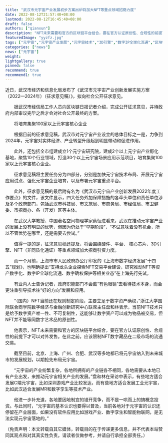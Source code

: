 ```yaml
---
title: "武汉市元宇宙产业发展初步方案出炉将加大NFT等重点领域招商力度"
date: 2022-08-12T21:57:40+08:00
lastmod: 2022-08-12T16:45:40+08:00
draft: false
authors: ["qianxun"]
description: "NFT未来需要和官方的区块链平台结合，要在官方认证原创性、合规性的前提下才可以对外发售。在此之前，应该限制NFT数字藏品在二级市场的流通交易。"
featuredImage: "yyzfz.jpg"
tags: ["元宇宙","元宇宙产业发展","元宇宙技术","3D引擎","数字IP全球化流通","区块链","NFT"]
categories: ["news"]
news: ["元宇宙"]
weight: 
lightgallery: true
pinned: false
recommend: true
recommend1: true
---
```


​        近日，武汉市经济和信息化局发布了《武汉市元宇宙产业创新发展实施方案（2022—2024年）（征求意见稿）》，拟向社会公开征求意见。

　　据武汉市经信局工作人员向区块链日报记者介绍，完成公开征求意见，并待政府内部审议完毕之后才会对社会公开最终的方案。

　　将培育集聚100家以上元宇宙核心企业

　　根据目前的征求意见稿，武汉市对元宇宙产业设立的总体目标之一是，力争到2024年，元宇宙对实体经济、产业转型升级起到明显带动和促进作用。

　　此外，还包括全市组建成立1个元宇宙研究院，建成2个以上元宇宙产业孵化基地，聚焦10个行业领域，打造30个以上元宇宙场景应用示范项目，培育集聚100家以上元宇宙核心企业。

　　征求意见稿将主要任务分为四部分，分别是加快元宇宙技术布局、开展元宇宙应用试点、强化元宇宙企业培育，以及布署元宇宙重点平台。

　　此外，征求意见稿的最后附有名为《武汉市元宇宙产业创新发展2022年度工作要点》的文件，该文件显示，四大任务外加保障措施的各牵头单位和责任单位涉及多个政府部门，包括武汉市科技局、市文旅局、市商务局、市经信局、市卫健委、市招商办、各（开发）区等主体。

　　在武汉大学教授、中国著名空间物理学家蔡恒进看来，武汉在推动元宇宙产业的发展上没有明显的优势，但因为仍处于“早期阶段”，“不试意味着没有机会，所以不管优势在哪里，还是需要去尝试。”

　　值得一提的是，征求意见稿还提及，将会围绕硬件、平台、 核心芯片、3D引擎、NFT（非同质化通证）等重点领域加大招商引资力度。

　　而一个月前，上海市市人民政府办公厅印发的《上海市数字经济发展“十四五”规划》，也明确提出“支持龙头企业探索NFT交易平台建设，研究推动NFT等资产数字化、数字IP全球化流通、数字确权保护等相关业态”在上海先行先试。

　　有业内人士告诉记者，政府职能部门不会戴“有色眼镜”去看待技术本身，而会更注重引导技术往“好的方向”发展和应用。

　　“（国内）NFT当前还在规则制定阶段，主要立足于数字资产确权，”浙江大学国际联合商学院数字经济与金融创新研究中心联席主任盘和林表示，当前NFT技术只是给予数字资产唯一性、不可复制性，这能够让数字资产可以成为物品被交易，但NFT并不能等同数字艺术品的原创性。

　　他表示，NFT未来需要和官方的区块链平台结合，要在官方认证原创性、合规性的前提下才可以对外发售。在此之前，应该限制NFT数字藏品在二级市场的流通交易。

　　截至目前，北京、上海、广州、合肥、武汉等多地都已将元宇宙纳入到未来城市的发展规划，以期抢先布局元宇宙。

　　“元宇宙的产业纷繁复杂，各地所拥有的产业链各不相同，各地需要从本地已有产业出发，来推动元宇宙相关产业的发展。”盘和林在采访中表示，有些地方适合发展C端元宇宙，比如深圳游戏产业比较发达，而有些地方适合发展工业元宇宙，比如武汉适合发展MR和数字孪生等技术产业。

　　他进一步补充道，各地要因地制宜的错开竞争，而不是一哄而上的搞概念投资。与此同时，“元宇宙的基本认识也要得以普及，当前各地对于元宇宙的认识还停留在产业层面，如果没有软件应用比如游戏产业、数字孪生和智能物联网，是无法实现元宇宙落地的。”

（免责声明：本文转载自其它媒体，转载目的在于传递更多信息，并不代表本站赞同其观点和对其真实性负责。请读者仅做参考，并请自行承担全部责任。）